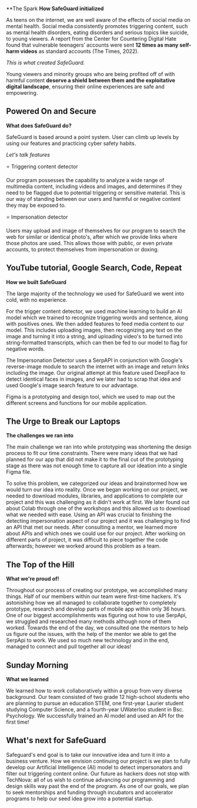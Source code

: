**The Spark
**How SafeGuard initialized**

As teens on the internet, we are well aware of the effects of social media on mental health. Social media consistently promotes triggering content, such as mental health disorders, eating disorders and serious topics like suicide, to young viewers. A report from the Center for Countering Digital Hate found that vulnerable teenagers’ accounts were sent **12 times as many self-harm videos** as standard accounts (The Times, 2022).

_This is what created SafeGuard._

Young viewers and minority groups who are being profited off of with harmful content **deserve a shield between them and the exploitative digital landscape**, ensuring their online experiences are safe and empowering.

## Powered On and Secure
**What does SafeGuard do?**

SafeGuard is based around a point system. User can climb up levels by using our features and practicing cyber safety habits.

_Let's talk features_

⭐ Triggering content detector

Our program possesses the capability to analyze a wide range of multimedia content, including videos and images, and determines if they need to be flagged due to potential triggering or sensitive material. This is our way of standing between our users and harmful or negative content they may be exposed to.

⭐ Impersonation detector

Users may upload and image of themselves for our program to search the web for similar or identical photo's, after which we provide links where those photos are used. This allows those with public, or even private accounts, to protect themselves from impersonation or doxing.

## YouTube tutorial, Google Search, Code, Repeat
**How we built SafeGuard**

The large majority of the technology we used for SafeGuard we went into cold, with no experience.

For the trigger content detector, we used machine learning to build an AI model which we trained to recognize triggering words and sentence, along with positives ones. We then added features to feed media content to our model. This includes uploading images, then recognizing any text on the image and turning it into a string, and uploading video's to be turned into string-formatted transcripts, which can then be fed to our model to flag for negative words.

The Impersonation Detector uses a SerpAPI in conjunction with Google's reverse-image module to search the internet with an image and return links including the image. Our original attempt at this feature used DeepFace to detect identical faces in images, and we later had to scrap that idea and used Google's image search feature to our advantage.

Figma is a prototyping and design tool, which we used to map out the different screens and functions for our mobile application.

## The Urge to Break our Laptops
**The challenges we ran into**

The main challenge we ran into while prototyping was shortening the design process to fit our time constraints. There were many ideas that we had planned for our app that did not make it to the final cut of the prototyping stage as there was not enough time to capture all our ideation into a single Figma file.

To solve this problem, we categorized our ideas and brainstormed how we would turn our idea into reality. Once we began working on our project, we needed to download modules, libraries, and applications to complete our project and this was challenging as it didn't work at first. We later found out about Colab through one of the workshops and this allowed us to download what we needed with ease. Using an API was crucial to finishing the detecting impersonation aspect of our project and it was challenging to find an API that met our needs. After consulting a mentor, we learned more about APIs and which ones we could use for our project. After working on different parts of project, it was difficult to piece together the code afterwards; however we worked around this problem as a team.

## The Top of the Hill
**What we're proud of!**

Throughout our process of creating our prototype, we accomplished many things. Half of our members within our team were first-time hackers. It's astonishing how we all managed to collaborate together to completely prototype, research and develop parts of mobile app within only 36 hours. One of our biggest accomplishments was figuring out how to use SerpApi, we struggled and researched many methods although none of them worked. Towards the end of the day, we consulted one the mentors to help us figure out the issues, with the help of the mentor we able to get the SerpApi to work. We used so much new technology and in the end, managed to connect and pull together all our ideas!

## Sunday Morning
**What we learned**

We learned how to work collaboratively within a group from very diverse background. Our team consisted of two grade 12 high-school students who are planning to pursue an education STEM, one first-year Laurier student studying Computer Science, and a fourth-year UWaterloo student in Bsc. Psychology. We successfully trained an AI model and used an API for the first time!

## What's next for SafeGuard

Safeguard's end goal is to take our innovative idea and turn it into a business venture. How we envision continuing our project is we plan to fully develop our Artificial Intelligence (AI) model to detect impersonators and filter out triggering content online. Our future as hackers does not stop with TechNova: all of us wish to continue advancing our programming and design skills way past the end of the program. As one of our goals, we plan to seek mentorships and funding through incubators and accelerator programs to help our seed idea grow into a potential startup.


